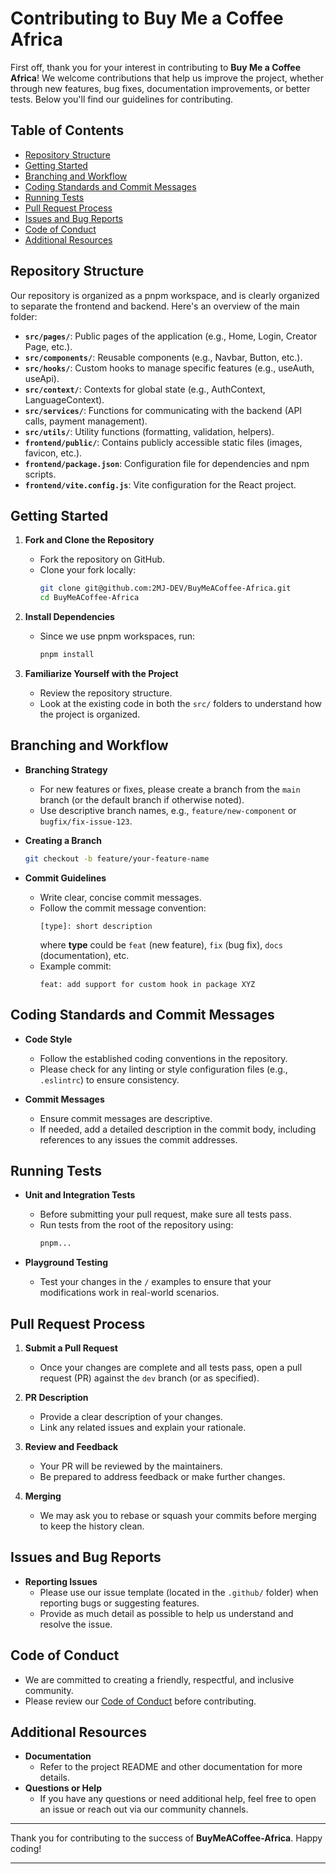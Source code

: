 # Contributing to Buy Me a Coffee Africa

First off, thank you for your interest in contributing to **Buy Me a Coffee Africa**! We welcome contributions that help us improve the project, whether through new features, bug fixes, documentation improvements, or better tests. Below you'll find our guidelines for contributing.

## Table of Contents

- [Repository Structure](#repository-structure)
- [Getting Started](#getting-started)
- [Branching and Workflow](#branching-and-workflow)
- [Coding Standards and Commit Messages](#coding-standards-and-commit-messages)
- [Running Tests](#running-tests)
- [Pull Request Process](#pull-request-process)
- [Issues and Bug Reports](#issues-and-bug-reports)
- [Code of Conduct](#code-of-conduct)
- [Additional Resources](#additional-resources)

## Repository Structure

Our repository is organized as a pnpm workspace, and is clearly organized to separate the frontend and backend. Here's an overview of the main folder:

- **`src/pages/`**: Public pages of the application (e.g., Home, Login, Creator Page, etc.).
- **`src/components/`**: Reusable components (e.g., Navbar, Button, etc.).
- **`src/hooks/`**: Custom hooks to manage specific features (e.g., useAuth, useApi).
- **`src/context/`**: Contexts for global state (e.g., AuthContext, LanguageContext).
- **`src/services/`**: Functions for communicating with the backend (API calls, payment management).
- **`src/utils/`**: Utility functions (formatting, validation, helpers).
- **`frontend/public/`**: Contains publicly accessible static files (images, favicon, etc.).
- **`frontend/package.json`**: Configuration file for dependencies and npm scripts.
- **`frontend/vite.config.js`**: Vite configuration for the React project.

## Getting Started

1. **Fork and Clone the Repository**

   - Fork the repository on GitHub.
   - Clone your fork locally:
     ```bash
     git clone git@github.com:2MJ-DEV/BuyMeACoffee-Africa.git
     cd BuyMeACoffee-Africa
     ```

2. **Install Dependencies**

   - Since we use pnpm workspaces, run:
     ```bash
     pnpm install
     ```

3. **Familiarize Yourself with the Project**
   - Review the repository structure.
   - Look at the existing code in both the `src/` folders to understand how the project is organized.

## Branching and Workflow

- **Branching Strategy**

  - For new features or fixes, please create a branch from the `main` branch (or the default branch if otherwise noted).
  - Use descriptive branch names, e.g., `feature/new-component` or `bugfix/fix-issue-123`.

- **Creating a Branch**

  ```bash
  git checkout -b feature/your-feature-name
  ```

- **Commit Guidelines**
  - Write clear, concise commit messages.
  - Follow the commit message convention:
    ```
    [type]: short description
    ```
    where **type** could be `feat` (new feature), `fix` (bug fix), `docs` (documentation), etc.
  - Example commit:
    ```
    feat: add support for custom hook in package XYZ
    ```

## Coding Standards and Commit Messages

- **Code Style**

  - Follow the established coding conventions in the repository.
  - Please check for any linting or style configuration files (e.g., `.eslintrc`) to ensure consistency.

- **Commit Messages**
  - Ensure commit messages are descriptive.
  - If needed, add a detailed description in the commit body, including references to any issues the commit addresses.

## Running Tests

- **Unit and Integration Tests**

  - Before submitting your pull request, make sure all tests pass.
  - Run tests from the root of the repository using:
    ```bash
    pnpm...
    ```

- **Playground Testing**
  - Test your changes in the `/` examples to ensure that your modifications work in real-world scenarios.

## Pull Request Process

1. **Submit a Pull Request**
   - Once your changes are complete and all tests pass, open a pull request (PR) against the `dev` branch (or as specified).
2. **PR Description**

   - Provide a clear description of your changes.
   - Link any related issues and explain your rationale.

3. **Review and Feedback**

   - Your PR will be reviewed by the maintainers.
   - Be prepared to address feedback or make further changes.

4. **Merging**
   - We may ask you to rebase or squash your commits before merging to keep the history clean.

## Issues and Bug Reports

- **Reporting Issues**
  - Please use our issue template (located in the `.github/` folder) when reporting bugs or suggesting features.
  - Provide as much detail as possible to help us understand and resolve the issue.

## Code of Conduct

- We are committed to creating a friendly, respectful, and inclusive community.
- Please review our [Code of Conduct](CODE_OF_CONDUCT.md) before contributing.

## Additional Resources

- **Documentation**
  - Refer to the project README and other documentation for more details.
- **Questions or Help**
  - If you have any questions or need additional help, feel free to open an issue or reach out via our community channels.

---

Thank you for contributing to the success of **BuyMeACoffee-Africa**. Happy coding!

---
